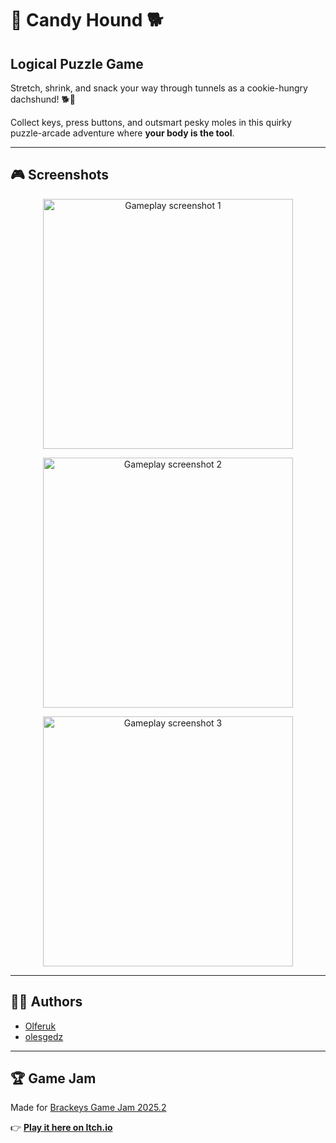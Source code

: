 # 🍬 Candy Hound 🐕  

## Logical Puzzle Game  
Stretch, shrink, and snack your way through tunnels as a cookie-hungry dachshund! 🐕🍪  

Collect keys, press buttons, and outsmart pesky moles in this quirky puzzle-arcade adventure where **your body is the tool**.  

---

## 🎮 Screenshots  
<p align="center">
  <img src="https://github.com/user-attachments/assets/71d3c634-e0ce-4814-82a7-79f1ee868d98?raw=false" alt="Gameplay screenshot 1" width="400"/>
</p>
<p align="center">
  <img src="https://github.com/user-attachments/assets/93ed2a6c-b6af-49bd-acf3-4acab476ab23?raw=false" alt="Gameplay screenshot 2" width="400"/>
</p>
<p align="center">
  <img src="https://github.com/user-attachments/assets/c59e4d6d-7fac-4114-a0f1-7b544663b65f?raw=false" alt="Gameplay screenshot 3" width="400"/>
</p>

---

## 👨‍💻 Authors  
- [Olferuk](https://github.com/olferuk)  
- [olesgedz](https://github.com/olesgedz)  

---

## 🏆 Game Jam  
Made for [Brackeys Game Jam 2025.2](https://itch.io/jam/brackeys-14)  

👉 [**Play it here on Itch.io**](https://itch.io/jam/brackeys-14/rate/3851901)
